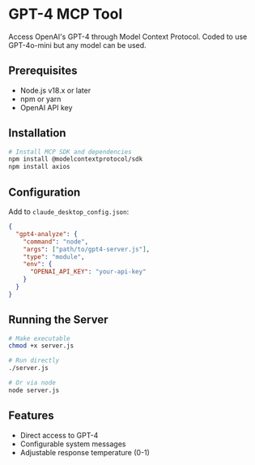 # GPT-4 MCP Tool

Access OpenAI's GPT-4 through Model Context Protocol. Coded to use GPT-4o-mini but any model can be used.

## Prerequisites
- Node.js v18.x or later
- npm or yarn
- OpenAI API key

## Installation
```bash
# Install MCP SDK and dependencies
npm install @modelcontextprotocol/sdk
npm install axios
```

## Configuration
Add to `claude_desktop_config.json`:
```json
{
  "gpt4-analyze": {
    "command": "node",
    "args": ["path/to/gpt4-server.js"],
    "type": "module",
    "env": {
      "OPENAI_API_KEY": "your-api-key"
    }
  }
}
```

## Running the Server
```bash
# Make executable
chmod +x server.js

# Run directly
./server.js

# Or via node
node server.js
```

## Features
- Direct access to GPT-4
- Configurable system messages
- Adjustable response temperature (0-1)
